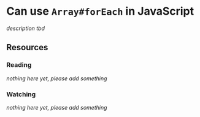 # Can use `Array#forEach` in JavaScript

_description tbd_

## Resources

### Reading

_nothing here yet, please add something_

### Watching

_nothing here yet, please add something_

